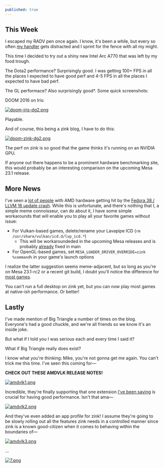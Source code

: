 ```yaml
---
published: true
---
```

## This Week

I escaped my RADV pen once again. I know, it's been a while, but every so often [my handler](https://twitter.com/Plagman2) gets distracted and I sprint for the fence with all my might.

This time I decided to try out a shiny new Intel Arc A770 that was left by my food trough.

The Dota2 performance? Surprisingly good. I was getting 100+ FPS in all the places I expected to have good perf and 4-5 FPS in all the places I expected to have bad perf.

The GL performace? Also surprisingly good\*. Some quick screenshots:

DOOM 2016 on Iris:

[![doom-iris-dg2.png]({{site.url}}/assets/doom-iris-dg2.png)]({{site.url}}/assets/doom-iris-dg2.png)

Playable.

And of course, this being a zink blog, I have to do this:

[![doom-zink-dg2.png]({{site.url}}/assets/doom-zink-dg2.png)]({{site.url}}/assets/doom-zink-dg2.png)

The perf on zink is so good that the game thinks it's running on an NVIDIA GPU.

If anyone out there happens to be a prominent hardware benchmarking site, this would probably be an interesting comparison on the upcoming Mesa 23.1 release.

## More News
I've seen a [lot of people](https://github.com/ValveSoftware/steam-for-linux/issues/9298#issuecomment-1483846775) with AMD hardware getting hit by the [Fedora 38 / LLVM 16 update crash](https://github.com/ValveSoftware/Dota-2/issues/2285#issuecomment-1502616760). While this is unfortunate, and there's nothing that I, a simple meme connoisseur, can do about it, I have some simple workarounds that will enable you to play all your favorite games without issue:
* For Vulkan-based games, delete/rename your Lavapipe ICD (`rm /usr/share/vulkan/icd.d/lvp_icd.*`)
  * This will be workaroundeded in the upcoming Mesa releases and is probably [already](https://gitlab.freedesktop.org/mesa/mesa/-/merge_requests/22600) fixed in main
* For OpenGL-based games, set `MESA_LOADER_DRIVER_OVERRIDE=zink %command%` in your game's launch options

I realize the latter suggestion seems meme-adjacent, but so long as you're on Mesa 23.1-rc2 or a recent git build, I doubt you'll notice the difference for [most games](https://gitlab.freedesktop.org/mesa/mesa/-/issues/8223).

You can't run a full desktop on zink yet, but you can now play most games at native-ish performance. Or better!

## Lastly
I've made mention of Big Triangle a number of times on the blog. Everyone's had a good chuckle, and we're all friends so we know it's an inside joke.

But what if I told you I was serious each and every time I said it?

What if Big Triangle really does exist?

I know what you're thinking: Mike, you're not gonna get me again. You can't trick me this time. I've seen this coming for—

**CHECK OUT THESE AMDVLK RELEASE NOTES!**

[![amdvlk1.png]({{site.url}}/assets/amdvlk1.png)]({{site.url}}/assets/amdvlk1.png)

Incredible, they're finally supporting that one extension [I've been saying]({{site.url}}/sp33d2) is crucial for having good performance. Isn't that ama—

[![amdvlk2.png]({{site.url}}/assets/amdvlk2.png)]({{site.url}}/assets/amdvlk2.png)

And they've even added an app profile for zink! I assume they're going to be slowly rolling out all the features zink needs in a controlled manner since zink is a known good-citizen when it comes to behaving within the boundaries of—

[![amdvlk3.png]({{site.url}}/assets/amdvlk3.png)]({{site.url}}/assets/amdvlk3.png)

...

[![7.png]({{site.url}}/assets/clown/7.png)]({{site.url}}/assets/clown/7.png)
